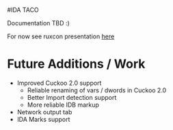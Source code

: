 #IDA TACO

Documentation TBD :)

For now see ruxcon presentation [here](taco_ruxcon.pdf)

# Future Additions / Work
* Improved Cuckoo 2.0 support
    * Reliable renaming of vars / dwords in Cuckoo 2.0
    * Better Import detection support
    * More reliable IDB markup
* Network output tab
* IDA Marks support
